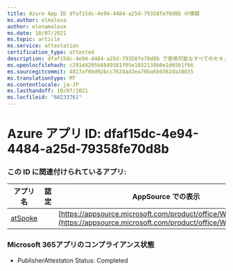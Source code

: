 ```yaml
---
title: Azure App ID dfaf15dc-4e94-4484-a25d-79358fe70d8b の情報
ms.author: elmalova
author: elenamalova
ms.date: 10/07/2021
ms.topic: article
ms.service: attestation
certification_type: attested
description: dfaf15dc-4e94-4484-a25d-79358fe70d8b で使用可能なすべてのセキュリティおよびコンプライアンス情報。
ms.openlocfilehash: c291d4205b8849381f05e1032139b8e1d65b1f66
ms.sourcegitcommit: 4817af6bd92bcc7624a43ea79ba6b9362da38035
ms.translationtype: MT
ms.contentlocale: ja-JP
ms.lasthandoff: 10/07/2021
ms.locfileid: "60233761"
---
```

# <a name="azure-app-id-dfaf15dc-4e94-4484-a25d-79358fe70d8b"></a>Azure アプリ ID: dfaf15dc-4e94-4484-a25d-79358fe70d8b


### <a name="apps-associated-with-this-id"></a>この ID に関連付けられているアプリ:
| **アプリ名** | **認定** | **AppSource での表示** |
|--------------|---------------|-----------------------|
| [atSpoke](https://docs.microsoft.com/microsoft-365-app-certification/forward/WA200001454) |  | [https://appsource.microsoft.com/product/office/WA200001454](https://appsource.microsoft.com/product/office/WA200001454) |

### <a name="microsoft-365-app-compliance-status"></a>Microsoft 365アプリのコンプライアンス状態
- PublisherAttestaton Status: Completed
